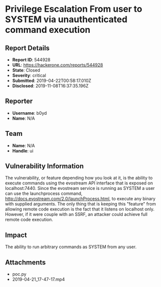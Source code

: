 # Privilege Escalation From user to SYSTEM via unauthenticated command execution 

## Report Details
- **Report ID**: 544928
- **URL**: https://hackerone.com/reports/544928
- **State**: Closed
- **Severity**: critical
- **Submitted**: 2019-04-22T00:58:17.010Z
- **Disclosed**: 2019-11-08T16:37:35.196Z

## Reporter
- **Username**: b0yd
- **Name**: N/A

## Team
- **Name**: N/A
- **Handle**: ui

## Vulnerability Information
The vulnerability, or feature depending how you look at it, is the ability to execute commands using the 
evostream API interface that is exposed on localhost:7440. Since the evostream service is running as SYSTEM a user can use the launchprocess command,  http://docs.evostream.com/2.0/launchProcess.html, to execute any binary with supplied arguments. The only thing that is keeping this "feature" from allowing remote code execution is the fact that it listens on localhost only. However, if it were couple with an SSRF, an attacker could achieve full remote code execution.

## Impact

The ability to run arbitrary commands as SYSTEM from any user.

## Attachments
- poc.py
- 2019-04-21_17-47-17.mp4
